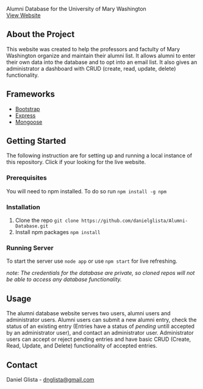 Alumni Database for the University of Mary Washington
<br>
	[View Website](https://www.alumni-database.herokuapp.com)
 
 ## About the Project
 
This website was created to help the professors and factulty of Mary Washington organize and maintain their alumni list. It allows alumni to enter their own data into the database and to opt into an email list. It also gives an administrator a dashboard with CRUD (create, read, update, delete) functionality.

## Frameworks

- [Bootstrap](https://getbootstrap.com)
- [Express](https://expressjs.com)
- [Mongoose](https://expressjs.com)

## Getting Started

The following instruction are for setting up and running a local instance of this repository. Click <here> if your looking for the live website. 

### Prerequisites

You will need to npm installed. To do so run `npm install -g npm`

### Installation

1. Clone the repo `git clone https://github.com/danielglista/Alumni-Database.git`
2. Install npm packages `npm install`

### Running Server

To start the server use `node app` or use `npm start` for live refreshing.

*note: The credentials for the database are private, so cloned repos will not be able to access any database functionality.*

## Usage 

The alumni database website serves two users, alumni users and administrator users. Alumni users can submit a new alumni entry, check the status of an existing entry (Entries have a status of *pending* untill accepted by an administrator user), and contact an administrator user. Administrator users can accept or reject pending entries and have basic CRUD (Create, Read, Update, and Delete) functionality of accepted entries. 

## Contact 

Daniel Glista - dnglista@gmail.com
